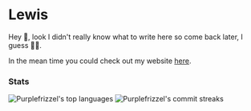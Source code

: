 # Lewis
Hey :wave:, look I didn't really know what to write here so come back later, I guess 🤷‍♂️.

In the mean time you could check out my website [here](https://purplefrizzel.com).

### Stats
<img src="https://github-readme-stats.vercel.app/api/top-langs?username=purplefrizzel&show_icons=true&theme=onedark&title_color=559cd3&text_color=ffffff&bg_color=141414&locale=en&layout=compact" alt="Purplefrizzel's top languages" />

<img src="http://github-readme-streak-stats.herokuapp.com/?user=purplefrizzel&theme=dark" alt="Purplefrizzel's commit streaks" />
